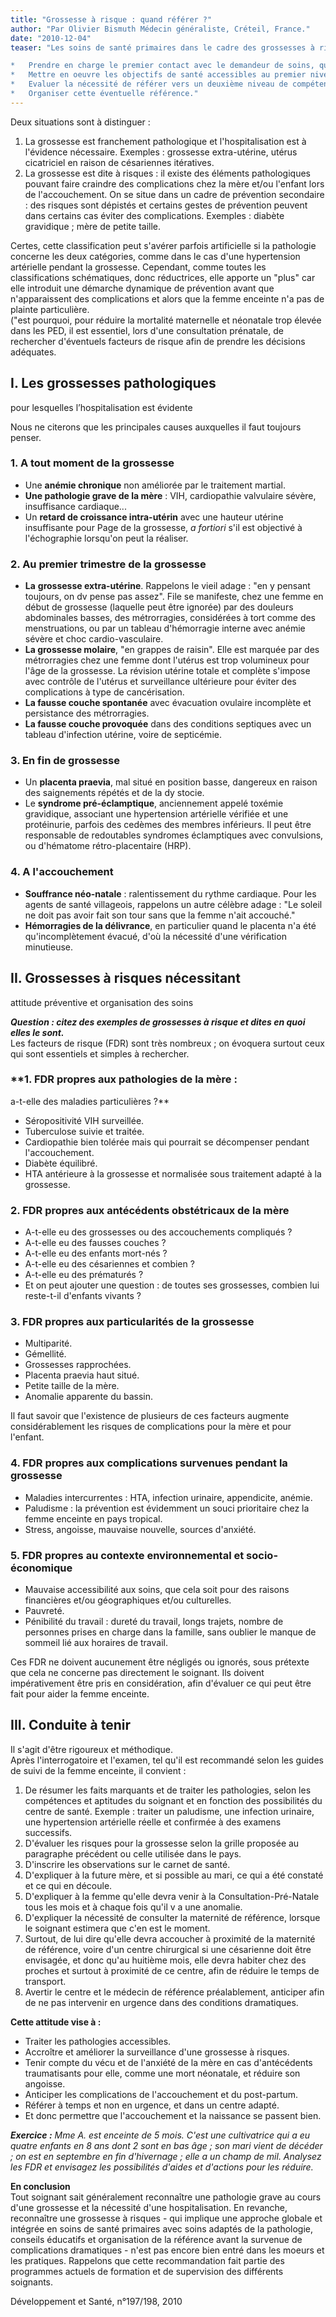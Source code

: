 ```yaml
---
title: "Grossesse à risque : quand référer ?"
author: "Par Olivier Bismuth Médecin généraliste, Créteil, France."
date: "2010-12-04"
teaser: "Les soins de santé primaires dans le cadre des grossesses à risque consistent à :

*   Prendre en charge le premier contact avec le demandeur de soins, qu'il soit malade ou non.
*   Mettre en oeuvre les objectifs de santé accessibles au premier niveau d'intervention.
*   Evaluer la nécessité de référer vers un deuxième niveau de compétences ou un niveau encore plus spécialisé.
*   Organiser cette éventuelle référence."
---
```


Deux situations sont à distinguer :

1.  La grossesse est franchement pathologique et l'hospitalisation est à l'évidence nécessaire. Exemples : grossesse extra-utérine, utérus cicatriciel en raison de césariennes itératives.  
2.  La grossesse est dite à risques : il existe des éléments pathologiques pouvant faire craindre des complications chez la mère et/ou l'enfant lors de l'accouchement. On se situe dans un cadre de prévention secondaire : des risques sont dépistés et certains gestes de prévention peuvent dans certains cas éviter des complications. Exemples : diabète gravidique ; mère de petite taille.

Certes, cette classification peut s'avérer parfois artificielle si la pathologie concerne les deux catégories, comme dans le cas d'une hypertension artérielle pendant la grossesse. Cependant, comme toutes les classifications schématiques, donc réductrices, elle apporte un "plus" car elle introduit une démarche dynamique de prévention avant que n'apparaissent des complications et alors que la femme enceinte n'a pas de plainte particulière.  
("est pourquoi, pour réduire la mortalité maternelle et néonatale trop élevée dans les PED, il est essentiel, lors d'une consultation prénatale, de rechercher d'éventuels facteurs de risque afin de prendre les décisions adéquates.

## I. Les grossesses pathologiques  
pour lesquelles l’hospitalisation est évidente

Nous ne citerons que les principales causes auxquelles il faut toujours penser.

### 1. A tout moment de la grossesse

*   Une **anémie chronique** non améliorée par le traitement martial.  
*   **Une pathologie grave de la mère** : VIH, cardiopathie valvulaire sévère, insuffisance cardiaque...  
*   Un **retard de croissance intra-utérin** avec une hauteur utérine insuffisante pour Page de la grossesse, _a fortiori_ s'il est objectivé à l'échographie lorsqu'on peut la réaliser.

### 2. Au premier trimestre de la grossesse

*   **La** **grossesse extra-utérine**. Rappelons le vieil adage : "en y pensant toujours, on dv pense pas assez". File se manifeste, chez une femme en début de grossesse (laquelle peut être ignorée) par des douleurs abdominales basses, des métrorragies, considérées à tort comme des menstruations, ou par un tableau d'hémorragie interne avec anémie sévère et choc cardio-vasculaire.  
*   **La grossesse molaire**, "en grappes de raisin". Elle est marquée par des métrorragies chez une femme dont l'utérus est trop volumineux pour l'âge de la grossesse. La révision utérine totale et complète s'impose avec contrôle de l'utérus et surveillance ultérieure pour éviter des complications à type de cancérisation.  
*   **La fausse couche spontanée** avec évacuation ovulaire incomplète et persistance des métrorragies.  
*   **La fausse couche provoquée** dans des conditions septiques avec un tableau d'infection utérine, voire de septicémie.

### 3. En fin de grossesse

*   Un **placenta praevia**, mal situé en position basse, dangereux en raison des saignements répétés et de la dy stocie.  
*   Le **syndrome pré-éclamptique**, anciennement appelé toxémie gravidique, associant une hypertension artérielle vérifiée et une protéinurie, parfois des cedèmes des membres inférieurs. Il peut être responsable de redoutables syndromes éclamptiques avec convulsions, ou d'hématome rétro-placentaire (HRP).

### 4. A l'accouchement

*   **Souffrance néo-natale** : ralentissement du rythme cardiaque. Pour les agents de santé villageois, rappelons un autre célèbre adage : "Le soleil ne doit pas avoir fait son tour sans que la femme n'ait accouché."
*   **Hémorragies de la délivrance**, en particulier quand le placenta n'a été qu'incomplètement évacué, d'où la nécessité d'une vérification minutieuse.

## II. Grossesses à risques nécessitant  
attitude préventive et organisation des soins

_**Question : citez des exemples de grossesses à risque et dites en quoi elles le sont.**_  
Les facteurs de risque (FDR) sont très nombreux ; on évoquera surtout ceux qui sont essentiels et simples à rechercher.

### **1. FDR propres aux pathologies de la mère :  
a-t-elle des maladies particulières ?**

*   Séropositivité VIH surveillée.  
*   Tuberculose suivie et traitée.  
*   Cardiopathie bien tolérée mais qui pourrait se décompenser pendant l'accouchement.  
*   Diabète équilibré.  
*   HTA antérieure à la grossesse et normalisée sous traitement adapté à la grossesse.

### 2. FDR propres aux antécédents obstétricaux de la mère

*   A-t-elle eu des grossesses ou des accouchements compliqués ?
*   A-t-elle eu des fausses couches ?
*   A-t-elle eu des enfants mort-nés ?
*   A-t-elle eu des césariennes et combien ?
*   A-t-elle eu des prématurés ?
*   Et on peut ajouter une question : de toutes ses grossesses, combien lui reste-t-il d'enfants vivants ?

### 3. FDR propres aux particularités de la grossesse

*   Multiparité. 
*   Gémellité.  
*   Grossesses rapprochées.  
*   Placenta praevia haut situé.  
*   Petite taille de la mère.  
*   Anomalie apparente du bassin.

Il faut savoir que l'existence de plusieurs de ces facteurs augmente considérablement les risques de complications pour la mère et pour l'enfant.

### 4. FDR propres aux complications survenues pendant la grossesse

*   Maladies intercurrentes : HTA, infection urinaire, appendicite, anémie.  
*   Paludisme : la prévention est évidemment un souci prioritaire chez la femme enceinte en pays tropical.  
*   Stress, angoisse, mauvaise nouvelle, sources d'anxiété.

### 5. FDR propres au contexte environnemental et socio-économique

*   Mauvaise accessibilité aux soins, que cela soit pour des raisons financières et/ou géographiques et/ou culturelles.  
*   Pauvreté.  
*   Pénibilité du travail : dureté du travail, longs trajets, nombre de personnes prises en charge dans la famille, sans oublier le manque de sommeil lié aux horaires de travail.

Ces FDR ne doivent aucunement être négligés ou ignorés, sous prétexte que cela ne concerne pas directement le soignant. Ils doivent impérativement être pris en considération, afin d'évaluer ce qui peut être fait pour aider la femme enceinte.

## III. Conduite à tenir

Il s'agit d'être rigoureux et méthodique.  
Après l'interrogatoire et l'examen, tel qu'il est recommandé selon les guides de suivi de la femme enceinte, il convient :

1.  De résumer les faits marquants et de traiter les pathologies, selon les compétences et aptitudes du soignant et en fonction des possibilités du centre de santé. Exemple : traiter un paludisme, une infection urinaire, une hypertension artérielle réelle et confirmée à des examens successifs.  
2.  D'évaluer les risques pour la grossesse selon la grille proposée au paragraphe précédent ou celle utilisée dans le pays.  
3.  D'inscrire les observations sur le carnet de santé.  
4.  D'expliquer à la future mère, et si possible au mari, ce qui a été constaté et ce qui en découle.  
5.  D'expliquer à la femme qu'elle devra venir à la Consultation-Pré-Natale tous les mois et à chaque fois qu'il v a une anomalie.  
6.  D'expliquer la nécessité de consulter la maternité de référence, lorsque le soignant estimera que c'en est le moment.  
7.  Surtout, de lui dire qu'elle devra accoucher à proximité de la maternité de référence, voire d'un centre chirurgical si une césarienne doit être envisagée, et donc qu'au huitième mois, elle devra habiter chez des proches et surtout à proximité de ce centre, afin de réduire le temps de transport.  
8.  Avertir le centre et le médecin de référence préalablement, anticiper afin de ne pas intervenir en urgence dans des conditions dramatiques.

**Cette attitude vise à :**

*   Traiter les pathologies accessibles.  
*   Accroître et améliorer la surveillance d'une grossesse à risques.  
*   Tenir compte du vécu et de l'anxiété de la mère en cas d'antécédents traumatisants pour elle, comme une mort néonatale, et réduire son angoisse.  
*   Anticiper les complications de l'accouchement et du post-partum.  
*   Référer à temps et non en urgence, et dans un centre adapté.  
*   Et donc permettre que l'accouchement et la naissance se passent bien.

_**Exercice :** Mme A. est enceinte de 5 mois. C'est une cultivatrice qui a eu quatre enfants en 8 ans dont 2 sont en bas âge ; son mari vient de décéder ; on est en septembre en fin d'hivernage ; elle a un champ de mil. Analysez les FDR et envisagez les possibilités d'aides et d'actions pour les réduire._

**En conclusion**  
Tout soignant sait généralement reconnaître une pathologie grave au cours d'une grossesse et la nécessité d'une hospitalisation. En revanche, reconnaître une grossesse à risques - qui implique une approche globale et intégrée en soins de santé primaires avec soins adaptés de la pathologie, conseils éducatifs et organisation de la référence avant la survenue de complications dramatiques - n'est pas encore bien entré dans les moeurs et les pratiques. Rappelons que cette recommandation fait partie des programmes actuels de formation et de supervision des différents soignants.

Développement et Santé, n°197/198, 2010